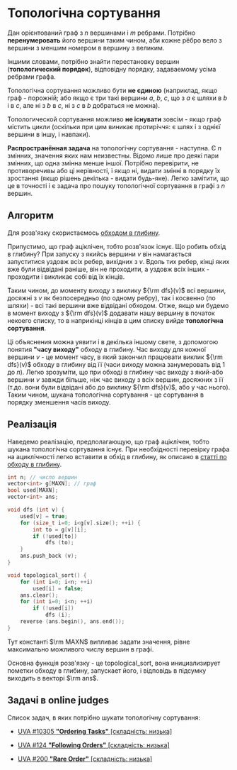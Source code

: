 # Топологічна сортування

Дан орієнтований граф з $n$ вершинами і $m$ ребрами. Потрібно **перенумеровать** його вершини таким чином, аби кожне рёбро вело з вершини з меншим номером в вершину з великим.

Іншими словами, потрібно знайти перестановку вершин (**топологический порядок**), відповідну порядку, задаваемому усіма ребрами графа.

Топологічна сортування можливо бути **не єдиною** (наприклад, якщо граф - порожній; або якщо є три такі вершини $a$, $b$, $c$, що з $a$ є шляхи в $b$ і в $c$, але ні з $b$ в $c$, ні з $c$ в $b$ добраться не можна).

Топологической сортування можливо **не існувати** зовсім - якщо граф містить цикли (оскільки при цим виникає протиріччя: є шлях і з однієї вершини в іншу, і навпаки).

**Распространённая задача** на топологічну сортування - наступна. Є $n$ змінних, значення яких нам неизвестны. Відомо лише про деякі пари змінних, що одна змінна менше іншої. Потрібно перевірити, не противоречивы або ці нерівності, і якщо ні, видати змінні в порядку їх зростання (якщо рішень декілька - видати будь-яке). Легко замітити, що це в точності і є задача про пошуку топологічної сортування в графі з $n$ вершин.

## Алгоритм

Для розв'язку скористаємось [обходом в глибину](dfs).

Припустимо, що граф аціклічен, тобто розв'язок існує. Що робить обхід в глибину? При запуску з якийсь вершини $v$ він намагається запуститися уздовж всіх ребер, вихідних з $v$. Вдоль тих ребер, кінці яких вже були відвідані раніше, він не проходити, а уздовж всіх інших - проходити і викликає собі від їх кінців.

Таким чином, до моменту виходу з виклику ${\rm dfs}(v)$ всі вершини, досяжні з $v$ як безпосередньо (по одному ребру), так і косвенно (по шляхи) - всі такі вершини вже відвідані обходом. Отже, якщо ми будемо в момент виходу з ${\rm dfs}(v)$ додавати нашу вершину в початок некоего списку, то в наприкінці кінців в цим списку вийде **топологічна сортування**.

Ці объяснения можна уявити і в декілька іншому свете, з допомогою понятия **"часу виходу"** обходу в глибину. Час виходу для кожної вершини $v$ - це момент часу, в який закончил працювати виклик ${\rm dfs}(v)$ обходу в глибину від її (часи виходу можна занумеровать від $1$ до $n$). Легко зрозуміти, що при обході в глибину час виходу з який-або вершини $v$ завжди більше, ніж час виходу з всіх вершин, досяжних з її (т.до. вони були відвідані або до виклику ${\rm dfs}(v)$, або у час нього). Таким чином, шукана топологічна сортування - це сортування в порядку зменшення часів виходу.

## Реалізація

Наведемо реалізацію, предполагающую, що граф аціклічен, тобто шукана топологічна сортування існує. При необхідності перевірку графа на ациклічності легко вставити в обхід в глибину, як описано в [статті по обходу в глибину](dfs).

<!--- TODO: specify code snippet id -->
``` cpp
int n; // число вершин
vector<int> g[MAXN]; // граф
bool used[MAXN];
vector<int> ans;

void dfs (int v) {
    used[v] = true;
    for (size_t i=0; i<g[v].size(); ++i) {
        int to = g[v][i];
        if (!used[to])
            dfs (to);
    }
    ans.push_back (v);
}

void topological_sort() {
    for (int i=0; i<n; ++i)
        used[i] = false;
    ans.clear();
    for (int i=0; i<n; ++i)
        if (!used[i])
            dfs (i);
    reverse (ans.begin(), ans.end());
}
```

Тут константі $\rm MAXN$ випливає задати значення, рівне максимально можливого числу вершин в графі.

Основна функція розв'язку - це topological_sort, вона инициализирует пометки обходу в глибину, запускает його, і відповідь в підсумку виходить в векторі $\rm ans$.

## Задачі в online judges

Список задач, в яких потрібно шукати топологічну сортування:

* [UVA #10305 **"Ordering Tasks"** [складність: низька]](http://uva.onlinejudge.org/index.php?option=onlinejudge&page=show_problem&problem=1246)

* [UVA #124 **"Following Orders"** [складність: низька]](http://uva.onlinejudge.org/index.php?option=onlinejudge&page=show_problem&problem=60)

* [UVA #200 **"Rare Order"** [складність: низька]](http://uva.onlinejudge.org/index.php?option=onlinejudge&page=show_problem&problem=136)
